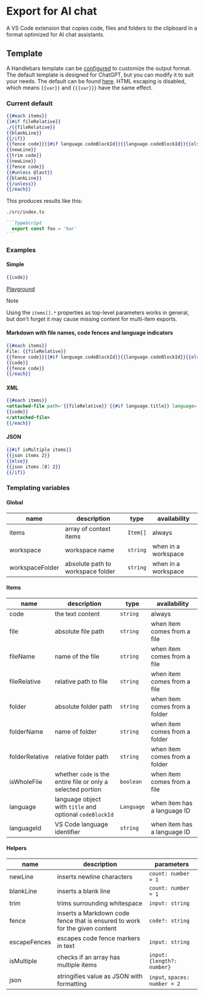  # Export for AI chat

A VS Code extension that copies code, files and folders to the clipboard in a format optimized for AI chat assistants.

## Template

A Handlebars template can be [configured](vscode://settings/export-for-ai-chat.template) to customize the output format. The default template is designed for ChatGPT, but you can modify it to suit your needs. The default can be found [here](https://github.com/Jaid/vscode-export-for-ai-chat/blob/main/package.json#:~:text=export%2Dfor%2Dai%2Dchat.template). HTML escaping is disabled, which means `{{var}}` and `{{{var}}}` have the same effect.

### Current default

```hbs
{{#each items}}
{{#if fileRelative}}
./{{fileRelative}}
{{blankLine}}
{{/if}}
{{fence code}}{{#if language.codeBlockId}}{{language.codeBlockId}}{{else}}{{languageId}}{{/if}}
{{newLine}}
{{trim code}}
{{newLine}}
{{fence code}}
{{#unless @last}}
{{blankLine}}
{{/unless}}
{{/each}}
```

This produces results like this:

````markdown
./src/index.ts

```TypeScript
  export const foo = 'bar'
```
````

### Examples

#### Simple

```hbs
{{code}}
```
[Playground](https://handlebarsjs.com/playground.html#format=1&currentExample=%7B%22template%22%3A%22%7B%7Bcode%7D%7D%22%2C%22partials%22%3A%5B%5D%2C%22input%22%3A%22%7B%5Cn%20%20code%3A%20'export%20default%201'%5Cn%7D%5Cn%22%2C%22output%22%3A%22export%20default%201%22%2C%22preparationScript%22%3A%22%22%2C%22handlebarsVersion%22%3A%224.7.8%22%7D)

> [!NOTE]
> Using the `items[].*` properties as top-level parameters works in general, but don't forget it may cause missing content for multi-item exports.

#### Markdown with file names, code fences and language indicators

```hbs
{{#each items}}
File: {{fileRelative}}
{{fence code}}{{#if language.codeBlockId}}{{language.codeBlockId}}{{else}}{{languageId}}{{/if}}
{{code}}
{{fence code}}
{{/each}}
```

#### XML

```hbs
{{#each items}}
<attached-file path='{{fileRelative}}'{{#if language.title}} language='{{language.title}}'{{/if}}>
{{code}}
</attached-file>
{{/each}}
```
#### JSON

```hbs
{{#if isMultiple items}}
{{json items 2}}
{{else}}
{{json items.[0] 2}}
{{/if}}
```

### Templating variables

#### Global

name|description|type|availability
---|---|---|---
items|array of context items|`Item[]`|always
workspace|workspace name|`string`|when in a workspace
workspaceFolder|absolute path to workspace folder|`string`|when in a workspace

#### Items

name|description|type|availability
---|---|---|---
code|the text content|`string`|always
file|absolute file path|`string`|when item comes from a file
fileName|name of the file|`string`|when item comes from a file
fileRelative|relative path to file|`string`|when item comes from a file
folder|absolute folder path|`string`|when item comes from a folder
folderName|name of folder|`string`|when item comes from a folder
folderRelative|relative folder path|`string`|when item comes from a folder
isWholeFile|whether `code` is the entire file or only a selected portion|`boolean`|when item comes from a file
language|language object with `title` and optional `codeBlockId`|`Language`|when item has a language ID
languageId|VS Code language identifier|`string`|when item has a language ID

#### Helpers

name|description|parameters
---|---|---
newLine|inserts newline characters|`count: number = 1`
blankLine|inserts a blank line|`count: number = 1`
trim|trims surrounding whitespace|`input: string`
fence|inserts a Markdown code fence that is ensured to work for the given content|`code?: string`
escapeFences|escapes code fence markers in text|`input: string`
isMultiple|checks if an array has multiple items|`input: {length?: number}`
json|stringifies value as JSON with formatting|`input`, `spaces: number = 2`
